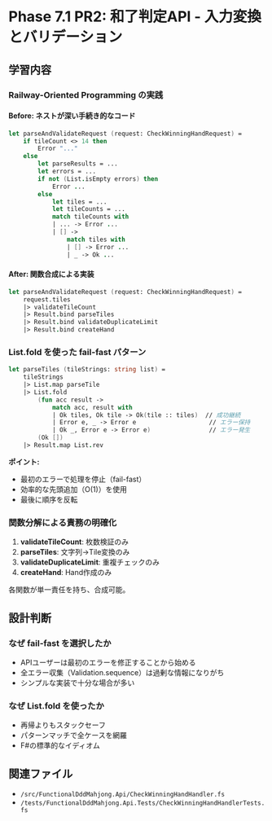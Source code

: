 # Phase 7.1 PR2: 和了判定API - 入力変換とバリデーション

## 学習内容

### Railway-Oriented Programming の実践

#### Before: ネストが深い手続き的なコード
```fsharp
let parseAndValidateRequest (request: CheckWinningHandRequest) =
    if tileCount <> 14 then
        Error "..."
    else
        let parseResults = ...
        let errors = ...
        if not (List.isEmpty errors) then
            Error ...
        else
            let tiles = ...
            let tileCounts = ...
            match tileCounts with
            | ... -> Error ...
            | [] -> 
                match tiles with
                | [] -> Error ...
                | _ -> Ok ...
```

#### After: 関数合成による実装
```fsharp
let parseAndValidateRequest (request: CheckWinningHandRequest) =
    request.tiles
    |> validateTileCount
    |> Result.bind parseTiles
    |> Result.bind validateDuplicateLimit
    |> Result.bind createHand
```

### List.fold を使った fail-fast パターン

```fsharp
let parseTiles (tileStrings: string list) =
    tileStrings
    |> List.map parseTile
    |> List.fold
        (fun acc result ->
            match acc, result with
            | Ok tiles, Ok tile -> Ok(tile :: tiles)  // 成功継続
            | Error e, _ -> Error e                    // エラー保持
            | Ok _, Error e -> Error e)                // エラー発生
        (Ok [])
    |> Result.map List.rev
```

**ポイント:**
- 最初のエラーで処理を停止（fail-fast）
- 効率的な先頭追加（O(1)）を使用
- 最後に順序を反転

### 関数分解による責務の明確化

1. **validateTileCount**: 枚数検証のみ
2. **parseTiles**: 文字列→Tile変換のみ
3. **validateDuplicateLimit**: 重複チェックのみ
4. **createHand**: Hand作成のみ

各関数が単一責任を持ち、合成可能。

## 設計判断

### なぜ fail-fast を選択したか
- APIユーザーは最初のエラーを修正することから始める
- 全エラー収集（Validation.sequence）は過剰な情報になりがち
- シンプルな実装で十分な場合が多い

### なぜ List.fold を使ったか
- 再帰よりもスタックセーフ
- パターンマッチで全ケースを網羅
- F#の標準的なイディオム

## 関連ファイル
- `/src/FunctionalDddMahjong.Api/CheckWinningHandHandler.fs`
- `/tests/FunctionalDddMahjong.Api.Tests/CheckWinningHandHandlerTests.fs`